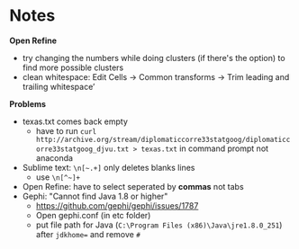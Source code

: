 # Notes
**Open Refine**
* try changing the numbers while doing clusters (if there's the option) to find more possible clusters
* clean whitespace: Edit Cells -> Common transforms -> Trim leading and trailing whitespace’

**Problems**
* texas.txt comes back empty
    * have to run `curl http://archive.org/stream/diplomaticcorre33statgoog/diplomaticcorre33statgoog_djvu.txt > texas.txt` in command prompt not anaconda
* Sublime text: `\n[~.+]` only deletes blanks lines
   * use `\n[^~]+`
* Open Refine: have to select seperated by **commas** not tabs
* Gephi: "Cannot find Java 1.8 or higher"
   * https://github.com/gephi/gephi/issues/1787
   * Open gephi.conf (in etc folder)
   * put file path for Java (`C:\Program Files (x86)\Java\jre1.8.0_251`) after `jdkhome=` and remove `#`
